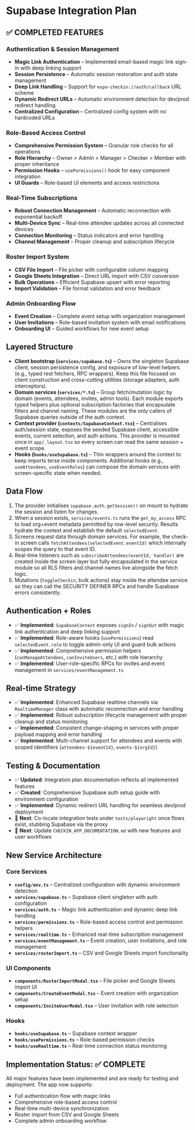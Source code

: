 # Supabase Integration Plan

## ✅ COMPLETED FEATURES

### Authentication & Session Management
- **Magic Link Authentication** – Implemented email-based magic link sign-in with deep linking support
- **Session Persistence** – Automatic session restoration and auth state management
- **Deep Link Handling** – Support for `expo-checkin://auth/callback` URL scheme
- **Dynamic Redirect URLs** – Automatic environment detection for dev/prod redirect handling
- **Centralized Configuration** – Centralized config system with no hardcoded URLs

### Role-Based Access Control
- **Comprehensive Permission System** – Granular role checks for all operations
- **Role Hierarchy** – Owner > Admin > Manager > Checker > Member with proper inheritance
- **Permission Hooks** – `usePermissions()` hook for easy component integration
- **UI Guards** – Role-based UI elements and access restrictions

### Real-Time Subscriptions
- **Robust Connection Management** – Automatic reconnection with exponential backoff
- **Multi-Device Sync** – Real-time attendee updates across all connected devices
- **Connection Monitoring** – Status indicators and error handling
- **Channel Management** – Proper cleanup and subscription lifecycle

### Roster Import System
- **CSV File Import** – File picker with configurable column mapping
- **Google Sheets Integration** – Direct URL import with CSV conversion
- **Bulk Operations** – Efficient Supabase upsert with error reporting
- **Import Validation** – File format validation and error feedback

### Admin Onboarding Flow
- **Event Creation** – Complete event setup with organization management
- **User Invitations** – Role-based invitation system with email notifications
- **Onboarding UI** – Guided workflows for new event setup

## Layered Structure
- **Client bootstrap (`services/supabase.ts`)** – Owns the singleton Supabase client, session persistence config, and exposure of low-level helpers (e.g., typed rest fetchers, RPC wrappers). Keep this file focused on client construction and cross-cutting utilities (storage adapters, auth interceptors).
- **Domain services (`services/*.ts`)** – Group fetch/mutation logic by domain (events, attendees, invites, admin tools). Each module exports typed helpers plus optional subscription factories that encapsulate filters and channel naming. These modules are the only callers of Supabase queries outside of the auth context.
- **Context provider (`contexts/SupabaseContext.tsx`)** – Centralises auth/session state, exposes the seeded Supabase client, accessible events, current selection, and auth actions. This provider is mounted once in `app/_layout.tsx` so every screen can read the same session + event scope.
- **Hooks (`hooks/useSupabase.ts`)** – Thin wrappers around the context to keep imports terse inside components. Additional hooks (e.g., `useAttendees`, `useEventRoles`) can compose the domain services with screen-specific state when needed.

## Data Flow
1. The provider initialises `supabase.auth.getSession()` on mount to hydrate the session and listen for changes.
2. When a session exists, `services/events.ts` runs the `get_my_access` RPC to load org+event metadata permitted by row-level security. Results hydrate the context and establish the default `selectedEvent`.
3. Screens request data through domain services. For example, the check-in screen calls `fetchAttendees(selectedEvent.eventId)` which internally scopes the query to that event ID.
4. Real-time listeners such as `subscribeAttendees(eventId, handler)` are created inside the screen layer but fully encapsulated in the service module so all RLS filters and channel names live alongside the fetch logic.
5. Mutations (`toggleCheckin`, bulk actions) stay inside the attendee service so they can call the SECURITY DEFINER RPCs and handle Supabase errors consistently.

## Authentication + Roles
- ✅ **Implemented**: `SupabaseContext` exposes `signIn` / `signOut` with magic link authentication and deep linking support
- ✅ **Implemented**: Role-aware hooks (`usePermissions`) read `selectedEvent.role` to toggle admin-only UI and guard bulk actions
- ✅ **Implemented**: Comprehensive permission helpers (`canManageAttendees`, `canInviteUsers`, etc.) with role hierarchy
- ✅ **Implemented**: User-role-specific RPCs for invites and event management in `services/eventManagement.ts`

## Real-time Strategy
- ✅ **Implemented**: Enhanced Supabase realtime channels via `RealtimeManager` class with automatic reconnection and error handling
- ✅ **Implemented**: Robust subscription lifecycle management with proper cleanup and status monitoring
- ✅ **Implemented**: Consistent change-shaping in services with proper payload mapping and error handling
- ✅ **Implemented**: Multi-channel support for attendees and events with scoped identifiers (`attendees-${eventId}`, `events-${orgId}`)

## Testing & Documentation
- ✅ **Updated**: Integration plan documentation reflects all implemented features
- ✅ **Created**: Comprehensive Supabase auth setup guide with environment configuration
- ✅ **Implemented**: Dynamic redirect URL handling for seamless dev/prod deployment
- 🔄 **Next**: Co-locate integration tests under `tests/playwright` once flows exist, stubbing Supabase via the proxy
- 🔄 **Next**: Update `CHECKIN_APP_DOCUMENTATION.md` with new features and user workflows

## New Service Architecture

### Core Services
- **`config/env.ts`** – Centralized configuration with dynamic environment detection
- **`services/supabase.ts`** – Supabase client singleton with auth configuration
- **`services/auth.ts`** – Magic link authentication and dynamic deep link handling
- **`services/permissions.ts`** – Role-based access control and permission helpers
- **`services/realtime.ts`** – Enhanced real-time subscription management
- **`services/eventManagement.ts`** – Event creation, user invitations, and role management
- **`services/rosterImport.ts`** – CSV and Google Sheets import functionality

### UI Components
- **`components/RosterImportModal.tsx`** – File picker and Google Sheets import UI
- **`components/CreateEventModal.tsx`** – Event creation with organization setup
- **`components/InviteUserModal.tsx`** – User invitation with role selection

### Hooks
- **`hooks/useSupabase.ts`** – Supabase context wrapper
- **`hooks/usePermissions.ts`** – Role-based permission checks
- **`hooks/useRealtime.ts`** – Real-time connection status monitoring

## Implementation Status: ✅ COMPLETE

All major features have been implemented and are ready for testing and deployment. The app now supports:
- Full authentication flow with magic links
- Comprehensive role-based access control
- Real-time multi-device synchronization
- Roster import from CSV and Google Sheets
- Complete admin onboarding workflow
